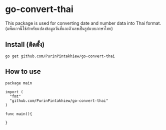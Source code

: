 # go-convert-thai
This package is used for converting date and number data into Thai format. (แพ็คเกจนี้ใช้สำหรับแปลงข้อมูลวันที่และตัวเลขเป็นรูปแบบภาษาไทย)
## Install (ติดตั้ง)
```
go get github.com/PurinPintakhiew/go-convert-thai
```
## How to use
```
package main

import (
  "fmt"
  "github.com/PurinPintakhiew/go-convert-thai"
)

func main(){

}
```